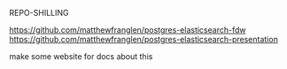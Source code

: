 REPO-SHILLING

https://github.com/matthewfranglen/postgres-elasticsearch-fdw
https://github.com/matthewfranglen/postgres-elasticsearch-presentation

make some website for docs about this
